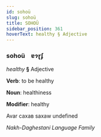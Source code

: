```yaml
---
id: sohoü
slug: sohoü
title: SOHOÜ
sidebar_position: 361
hoverText: healthy § Adjective
---
```


### sohoü&emsp;<span kind="abugida">ɐɂɽʄ</span>

*healthy* **§** Adjective

**Verb**: to be healthy

**Noun**: healthiness

**Modifier**: healthy

Avar сахав saxaw undefined

*Nakh-Daghestani Language Family*